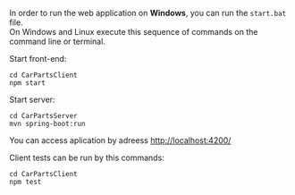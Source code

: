 In order to run the web application on **Windows**,  you can run the ```start.bat``` file.<br/> 
On Windows and Linux execute this sequence of commands on the command line or terminal.

Start front-end:
```
cd CarPartsClient
npm start
```

Start server:
```
cd CarPartsServer
mvn spring-boot:run
```
You can access aplication by adreess <http://localhost:4200/>

Client tests can be run by this commands: 
```
cd CarPartsClient
npm test
```
